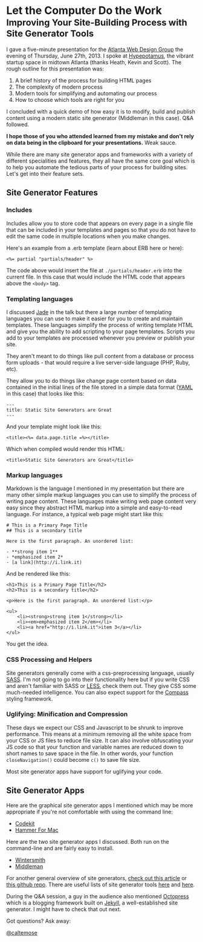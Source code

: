 <h1>
	Let the Computer Do the Work
	<small>Improving Your Site-Building Process with Site Generator Tools</small>
</h1>

I gave a five-minute presentation for the [Atlanta Web Design Group](http://awdg.org) the evening of Thursday, June 27th, 2013. I spoke at [Hypepotamus](http://hypepotamus.com), the vibrant startup space in midtown Atlanta (thanks Heath, Kevin and Scott). The rough outline for this presentation was:

1. A brief history of the process for building HTML pages
2. The complexity of modern process
3. Modern tools for simplifying and automating our process
4. How to choose which tools are right for you

I concluded with a quick demo of how easy it is to modify, build and publish content using a modern static site generator (Middleman in this case). Q&amp;A followed. 

**I hope those of you who attended learned from my mistake and don't rely on data being in the clipboard for your presentations.** Weak sauce.

While there are many site generator apps and frameworks with a variety of different specialities and features, they all have the same core goal which is to help you automate the tedious parts of your process for building sites. Let's get into their feature sets.

## Site Generator Features

### Includes

Includes allow you to store code that appears on every page in a single file that can be included in your templates and pages so that you do not have to edit the same code in multiple locations when you make changes.

Here's an example from a .erb template (learn about ERB here or here):

	<%= partial "partials/header" %>

The code above would insert the file at ```./partials/header.erb``` into the current file. In this case that would include the HTML code that appears above the ```<body>``` tag.


### Templating languages

I discussed [Jade](http://jade-lang.com) in the talk but there a large number of templating languages you can use to make it easier for you to create and maintain templates. These languages simplify the process of writing template HTML and give you the ability to add scripting to your page templates. Scripts you add to your templates are processed whenever you preview or publish your site. 

They aren't meant to do things like pull content from a database or process form uploads - that would require a live server-side language (PHP, Ruby, etc). 

They allow you to do things like change page content based on data contained in the initial lines of the file stored in a simple data format ([YAML](http://www.yaml.org/) in this case) that looks like this:

	---
	title: Static Site Generators are Great
	---

And your template might look like this:

	<title><%= data.page.title =%></title>

Which when compiled would render this HTML:

	<title>Static Site Generators are Great</title>



### Markup languages

Markdown is the language I mentioned in my presentation but there are many other simple markup languages you can use to simplify the process of writing page content. These languages make writing web page content very easy since they abstract HTML markup into a simple and easy-to-read language. For instance, a typical web page might start like this:

	# This is a Primary Page Title
	## This is a secondary title
	
	Here is the first paragraph. An unordered list:

	- **strong item 1**
	- *emphasized item 2*
	- [a link](http://i.link.it)

And be rendered like this:

	<h1>This is a Primary Page Title</h2>
	<h2>This is a secondary title</h2>
	
	<p>Here is the first paragraph. An unordered list:</p>

	<ul>
		<li><strong>strong item 1</strong></li>
		<li><em>emphasized item 2</em></li>
		<li><a href="http://i.link.it">item 3</a></li>
	</ul>

You get the idea.


### CSS Processing and Helpers

Site generators generally come with a css-preprocessing language, usually [SASS](http://sass-lang.com). I'm not going to go into their functionality here but if you write CSS and aren't familiar with SASS or [LESS](http://lesscss.org), check them out. They give CSS some much-needed intelligence. You can also expect support for the [Compass](http://compass-style.org) styling framework.

### Uglifying: Minification and Compression

These days we expect our CSS and Javascript to be shrunk to improve performance. This means at a minimum removing all the white space from your CSS or JS files to reduce file size. It can also involve obfuscating your JS code so that your function and variable names are reduced down to short names to save space in the file. In other words, your function ```closeNavigation()``` could become ```c()``` to save file size. 

Most site generator apps have support for uglifying your code.


## Site Generator Apps

Here are the graphical site generator apps I mentioned which may be more appropriate if you're not comfortable with using the command line: 

* [Codekit](http://incident57.com/codekit/‎)
* [Hammer For Mac](http://hammerformac.com)

Here are the two site generator apps I discussed. Both run on the command-line and are fairly easy to install.

* [Wintersmith](http://wintersmith.io/)
* [Middleman](http://middlemanapp.com/)

For another general overview of site generators, [check out this article](http://www.mickgardner.com/2012/12/an-introduction-to-static-site.html) or [this github repo](https://github.com/skx/static-site-generators). There are useful lists of site generator tools [here](https://iwantmyname.com/blog/2011/02/list-static-website-generators.html) and [here](https://gist.github.com/davatron5000/2254924).

During the Q&amp;A session, a guy in the audience also mentioned [Octopress](http://octopress.org) which is a blogging framework built on [Jekyll](http://jeckyllrb.com), a well-established site generator. I might have to check that out next.

Got questions? Ask away:

<a class="signature" href="http://twitter.com/caltemose">@caltemose</a>